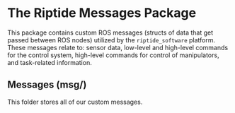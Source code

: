 # The Riptide Messages Package
This package contains custom ROS messages (structs of data that get passed between ROS nodes) utilized by the `riptide_software` platform. These messages relate to: sensor data, low-level and high-level commands for the control system, high-level commands for control of manipulators, and task-related information.

## Messages (msg/)
This folder stores all of our custom messages.

